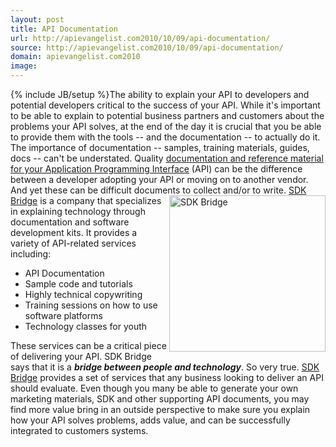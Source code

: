 ```yaml
---
layout: post
title: API Documentation
url: http://apievangelist.com2010/10/09/api-documentation/
source: http://apievangelist.com2010/10/09/api-documentation/
domain: apievangelist.com2010
image: 
---
```

{% include JB/setup %}The ability to explain your API to developers and potential developers critical to the success of your API. While it's important to be able to explain to potential business partners and customers about the problems your API solves, at the end of the day it is crucial that you be able to provide them with the tools -- and the documentation -- to actually do it.
The importance of documentation -- samples, training materials, guides, docs -- can't be understated. Quality <a href="http://sdkbridge.com/index.php" target="_blank">documentation and reference material for your Application Programming Interface</a> (API) can be the difference between a developer adopting your API or moving on to another vendor. And yet these can be difficult documents to collect and/or to write.
<img class="alignnone c1" title="SDK Bridge" src="http://sdkbridge.com/images/ui/SDKBridge-logo.gif"  width="250" align="right" /><a href="http://sdkbridge.com/index.php" target="_blank">SDK Bridge</a> is a company that specializes in explaining technology through documentation and software development kits. It provides a variety of API-related services including:
<ul>
     <li>API Documentation
     </li>
     <li>Sample code and tutorials
     </li>
     <li>Highly technical copywriting
     </li>
     <li>Training sessions on how to use software platforms
     </li>
     <li>Technology classes for youth
     </li>
</ul>These services can be a critical piece of delivering your API. SDK Bridge says that it is a <strong><em>bridge between people and technology</em></strong>. So very true.
<a href="http://sdkbridge.com/index.php" target="_blank">SDK Bridge</a> provides a set of services that any business looking to deliver an API should evaluate. Even though you many be able to generate your own marketing materials, SDK and other supporting API documents, you may find more value bring in an outside perspective to make sure you explain how your API solves problems, adds value, and can be successfully integrated to customers systems.
